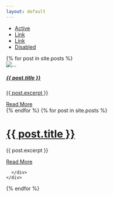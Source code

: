 ```yaml
---
layout: default
---
```


<div id="main" role="main" class="container">

<div class="row">
  <div class="col-sm-3">
  <ul class="nav flex-column">
  <li class="nav-item">
    <a class="nav-link active" aria-current="page" href="#">Active</a>
  </li>
  <li class="nav-item">
    <a class="nav-link" href="#">Link</a>
  </li>
  <li class="nav-item">
    <a class="nav-link" href="#">Link</a>
  </li>
  <li class="nav-item">
    <a class="nav-link disabled" href="#" tabindex="-1" aria-disabled="true">Disabled</a>
  </li>
</ul>
  </div>
      <div class="col-sm-9">

<div class="row">
    {% for post in site.posts %}
  <div class="col-sm-6">
<div class="card" style="width: 18rem;">
  <img src="..." class="card-img-top" alt="...">
  <div class="card-body">
    <h5 class="card-title"><a href="{{ site.baseurl }}{{ post.url }}">{{ post.title }}</h5>
    <p class="card-text">{{ post.excerpt }}</p>
   <a href="{{ site.baseurl }}{{ post.url }}" class="btn btn-primary">Read More</a>  </div>
</div>
  </div>
    {% endfor %}
  {% for post in site.posts %}
    <div class="col-sm-12">
    <div class="card">
      <div class="card-body">
        <h5 class="card-title"><h1><a href="{{ site.baseurl }}{{ post.url }}">{{ post.title }}</a></h1></h5>
        <p class="card-text"> {{ post.excerpt }}</p>
                <a href="{{ site.baseurl }}{{ post.url }}" class="btn btn-primary">Read More</a>

      </div>
    </div>
  </div>
  {% endfor %}
</div>
</div>
</div>
